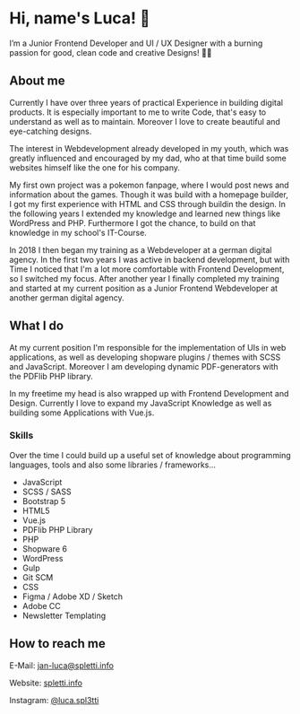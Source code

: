 # Hi, name's Luca! 🌙

I’m a Junior Frontend Developer and UI / UX Designer with a burning passion for good, clean code and creative Designs! 🧚‍♀️

## About me

Currently I have over three years of practical Experience in building digital products. It is especially important to me to write Code, that's easy to understand as well as to maintain. Moreover I love to create beautiful and eye-catching designs.

The interest in Webdevelopment already developed in my youth, which was greatly influenced and encouraged by my dad, who at that time build some websites himself like the one for his company.

My first own project was a pokemon fanpage, where I would post news and information about the games. Though it was build with a homepage builder, I got my first experience with HTML and CSS through buildin the design. In the following years I extended my knowledge and learned new things like WordPress and PHP. Furthermore I got the chance, to build on that knowledge in my school's IT-Course.

In 2018 I then began my training as a Webdeveloper at a german digital agency. In the first two years I was active in backend development, but with Time I noticed that I'm a lot more comfortable with Frontend Development, so I switched my focus. After another year I finally completed my training and started at my current position as a Junior Frontend Webdeveloper at another german digital agency.

## What I do

At my current position I'm responsible for the implementation of UIs in web applications, as well as developing shopware plugins / themes with SCSS and JavaScript. Moreover I am developing dynamic PDF-generators with the PDFlib PHP library.

In my freetime my head is also wrapped up with Frontend Development and Design. Currently I love to expand my JavaScript Knowledge as well as building some Applications with Vue.js.

### Skills

Over the time I could build up a useful set of knowledge about programming languages, tools and also some libraries / frameworks...
- JavaScript
- SCSS / SASS
- Bootstrap 5
- HTML5
- Vue.js
- PDFlib PHP Library
- PHP
- Shopware 6
- WordPress
- Gulp
- Git SCM
- CSS
- Figma / Adobe XD / Sketch
- Adobe CC
- Newsletter Templating

## How to reach me
E-Mail: jan-luca@spletti.info

Website: [spletti.info](https://www.spletti.info)

Instagram: [@luca.spl3tti](https://www.instagram.com/luca.spl3tti/)
